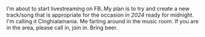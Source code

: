 I'm about to start livestreaming on FB. My plan is to try and create a new track/song that is appropriate for the occasion *in 2024* ready for midnight. 
I'm calling it Cinghialamania. Me farting around in the music room.
If you are in the area, please call in, join in. Bring beer.

